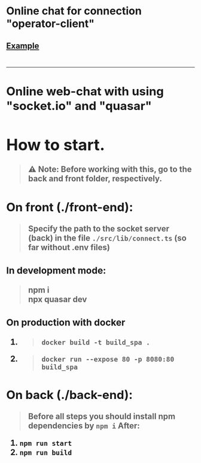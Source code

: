 # Online chat for connection "operator-client"

<h2>
<a href="https://operator-chat.herokuapp.com/" target="_blank">
Example
<a/>
<h2/>
    
---

Online web-chat with using "socket.io" and "quasar"
---

# How to start.

> ⚠ Note: Before working with this, go to the back and front folder, respectively.

## On front (./front-end):

> Specify the path to the socket server (back) in the file `./src/lib/connect.ts` (so far without .env files)

### In development mode:

> npm i</br>npx quasar dev

### On production with docker

1. > `docker build -t build_spa .` 
2. > `docker run --expose 80 -p 8080:80 build_spa`

## On back (./back-end):

> Before all steps you should install npm dependencies by `npm i`
> After: 
1. `npm run start`
2. `npm run build`

